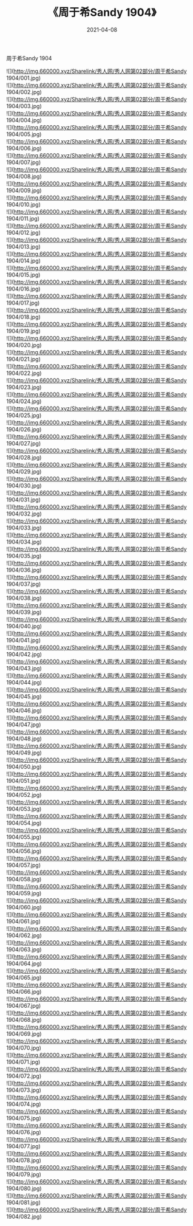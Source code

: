 ﻿---
layout: post
title:  《周于希Sandy 1904》
date:   2021-04-08
img: http://img.660000.xyz/Sharelink/秀人网/秀人网第02部分/周于希Sandy 1904/000.jpg
categories: [美女, 清纯, 唯美]
---

周于希Sandy 1904

  ![](http://img.660000.xyz/Sharelink/秀人网/秀人网第02部分/周于希Sandy 1904/001.jpg) <br> ![](http://img.660000.xyz/Sharelink/秀人网/秀人网第02部分/周于希Sandy 1904/002.jpg) <br> ![](http://img.660000.xyz/Sharelink/秀人网/秀人网第02部分/周于希Sandy 1904/003.jpg) <br> ![](http://img.660000.xyz/Sharelink/秀人网/秀人网第02部分/周于希Sandy 1904/004.jpg) <br> ![](http://img.660000.xyz/Sharelink/秀人网/秀人网第02部分/周于希Sandy 1904/005.jpg) <br> ![](http://img.660000.xyz/Sharelink/秀人网/秀人网第02部分/周于希Sandy 1904/006.jpg) <br> ![](http://img.660000.xyz/Sharelink/秀人网/秀人网第02部分/周于希Sandy 1904/007.jpg) <br> ![](http://img.660000.xyz/Sharelink/秀人网/秀人网第02部分/周于希Sandy 1904/008.jpg) <br> ![](http://img.660000.xyz/Sharelink/秀人网/秀人网第02部分/周于希Sandy 1904/009.jpg) <br> ![](http://img.660000.xyz/Sharelink/秀人网/秀人网第02部分/周于希Sandy 1904/010.jpg) <br> ![](http://img.660000.xyz/Sharelink/秀人网/秀人网第02部分/周于希Sandy 1904/011.jpg) <br> ![](http://img.660000.xyz/Sharelink/秀人网/秀人网第02部分/周于希Sandy 1904/012.jpg) <br> ![](http://img.660000.xyz/Sharelink/秀人网/秀人网第02部分/周于希Sandy 1904/013.jpg) <br> ![](http://img.660000.xyz/Sharelink/秀人网/秀人网第02部分/周于希Sandy 1904/014.jpg) <br> ![](http://img.660000.xyz/Sharelink/秀人网/秀人网第02部分/周于希Sandy 1904/015.jpg) <br> ![](http://img.660000.xyz/Sharelink/秀人网/秀人网第02部分/周于希Sandy 1904/016.jpg) <br> ![](http://img.660000.xyz/Sharelink/秀人网/秀人网第02部分/周于希Sandy 1904/017.jpg) <br> ![](http://img.660000.xyz/Sharelink/秀人网/秀人网第02部分/周于希Sandy 1904/018.jpg) <br> ![](http://img.660000.xyz/Sharelink/秀人网/秀人网第02部分/周于希Sandy 1904/019.jpg) <br> ![](http://img.660000.xyz/Sharelink/秀人网/秀人网第02部分/周于希Sandy 1904/020.jpg) <br> ![](http://img.660000.xyz/Sharelink/秀人网/秀人网第02部分/周于希Sandy 1904/021.jpg) <br> ![](http://img.660000.xyz/Sharelink/秀人网/秀人网第02部分/周于希Sandy 1904/022.jpg) <br> ![](http://img.660000.xyz/Sharelink/秀人网/秀人网第02部分/周于希Sandy 1904/023.jpg) <br> ![](http://img.660000.xyz/Sharelink/秀人网/秀人网第02部分/周于希Sandy 1904/024.jpg) <br> ![](http://img.660000.xyz/Sharelink/秀人网/秀人网第02部分/周于希Sandy 1904/025.jpg) <br> ![](http://img.660000.xyz/Sharelink/秀人网/秀人网第02部分/周于希Sandy 1904/026.jpg) <br> ![](http://img.660000.xyz/Sharelink/秀人网/秀人网第02部分/周于希Sandy 1904/027.jpg) <br> ![](http://img.660000.xyz/Sharelink/秀人网/秀人网第02部分/周于希Sandy 1904/028.jpg) <br> ![](http://img.660000.xyz/Sharelink/秀人网/秀人网第02部分/周于希Sandy 1904/029.jpg) <br> ![](http://img.660000.xyz/Sharelink/秀人网/秀人网第02部分/周于希Sandy 1904/030.jpg) <br> ![](http://img.660000.xyz/Sharelink/秀人网/秀人网第02部分/周于希Sandy 1904/031.jpg) <br> ![](http://img.660000.xyz/Sharelink/秀人网/秀人网第02部分/周于希Sandy 1904/032.jpg) <br> ![](http://img.660000.xyz/Sharelink/秀人网/秀人网第02部分/周于希Sandy 1904/033.jpg) <br> ![](http://img.660000.xyz/Sharelink/秀人网/秀人网第02部分/周于希Sandy 1904/034.jpg) <br> ![](http://img.660000.xyz/Sharelink/秀人网/秀人网第02部分/周于希Sandy 1904/035.jpg) <br> ![](http://img.660000.xyz/Sharelink/秀人网/秀人网第02部分/周于希Sandy 1904/036.jpg) <br> ![](http://img.660000.xyz/Sharelink/秀人网/秀人网第02部分/周于希Sandy 1904/037.jpg) <br> ![](http://img.660000.xyz/Sharelink/秀人网/秀人网第02部分/周于希Sandy 1904/038.jpg) <br> ![](http://img.660000.xyz/Sharelink/秀人网/秀人网第02部分/周于希Sandy 1904/039.jpg) <br> ![](http://img.660000.xyz/Sharelink/秀人网/秀人网第02部分/周于希Sandy 1904/040.jpg) <br> ![](http://img.660000.xyz/Sharelink/秀人网/秀人网第02部分/周于希Sandy 1904/041.jpg) <br> ![](http://img.660000.xyz/Sharelink/秀人网/秀人网第02部分/周于希Sandy 1904/042.jpg) <br> ![](http://img.660000.xyz/Sharelink/秀人网/秀人网第02部分/周于希Sandy 1904/043.jpg) <br> ![](http://img.660000.xyz/Sharelink/秀人网/秀人网第02部分/周于希Sandy 1904/044.jpg) <br> ![](http://img.660000.xyz/Sharelink/秀人网/秀人网第02部分/周于希Sandy 1904/045.jpg) <br> ![](http://img.660000.xyz/Sharelink/秀人网/秀人网第02部分/周于希Sandy 1904/046.jpg) <br> ![](http://img.660000.xyz/Sharelink/秀人网/秀人网第02部分/周于希Sandy 1904/047.jpg) <br> ![](http://img.660000.xyz/Sharelink/秀人网/秀人网第02部分/周于希Sandy 1904/048.jpg) <br> ![](http://img.660000.xyz/Sharelink/秀人网/秀人网第02部分/周于希Sandy 1904/049.jpg) <br> ![](http://img.660000.xyz/Sharelink/秀人网/秀人网第02部分/周于希Sandy 1904/050.jpg) <br> ![](http://img.660000.xyz/Sharelink/秀人网/秀人网第02部分/周于希Sandy 1904/051.jpg) <br> ![](http://img.660000.xyz/Sharelink/秀人网/秀人网第02部分/周于希Sandy 1904/052.jpg) <br> ![](http://img.660000.xyz/Sharelink/秀人网/秀人网第02部分/周于希Sandy 1904/053.jpg) <br> ![](http://img.660000.xyz/Sharelink/秀人网/秀人网第02部分/周于希Sandy 1904/054.jpg) <br> ![](http://img.660000.xyz/Sharelink/秀人网/秀人网第02部分/周于希Sandy 1904/055.jpg) <br> ![](http://img.660000.xyz/Sharelink/秀人网/秀人网第02部分/周于希Sandy 1904/056.jpg) <br> ![](http://img.660000.xyz/Sharelink/秀人网/秀人网第02部分/周于希Sandy 1904/057.jpg) <br> ![](http://img.660000.xyz/Sharelink/秀人网/秀人网第02部分/周于希Sandy 1904/058.jpg) <br> ![](http://img.660000.xyz/Sharelink/秀人网/秀人网第02部分/周于希Sandy 1904/059.jpg) <br> ![](http://img.660000.xyz/Sharelink/秀人网/秀人网第02部分/周于希Sandy 1904/060.jpg) <br> ![](http://img.660000.xyz/Sharelink/秀人网/秀人网第02部分/周于希Sandy 1904/061.jpg) <br> ![](http://img.660000.xyz/Sharelink/秀人网/秀人网第02部分/周于希Sandy 1904/062.jpg) <br> ![](http://img.660000.xyz/Sharelink/秀人网/秀人网第02部分/周于希Sandy 1904/063.jpg) <br> ![](http://img.660000.xyz/Sharelink/秀人网/秀人网第02部分/周于希Sandy 1904/064.jpg) <br> ![](http://img.660000.xyz/Sharelink/秀人网/秀人网第02部分/周于希Sandy 1904/065.jpg) <br> ![](http://img.660000.xyz/Sharelink/秀人网/秀人网第02部分/周于希Sandy 1904/066.jpg) <br> ![](http://img.660000.xyz/Sharelink/秀人网/秀人网第02部分/周于希Sandy 1904/067.jpg) <br> ![](http://img.660000.xyz/Sharelink/秀人网/秀人网第02部分/周于希Sandy 1904/068.jpg) <br> ![](http://img.660000.xyz/Sharelink/秀人网/秀人网第02部分/周于希Sandy 1904/069.jpg) <br> ![](http://img.660000.xyz/Sharelink/秀人网/秀人网第02部分/周于希Sandy 1904/070.jpg) <br> ![](http://img.660000.xyz/Sharelink/秀人网/秀人网第02部分/周于希Sandy 1904/071.jpg) <br> ![](http://img.660000.xyz/Sharelink/秀人网/秀人网第02部分/周于希Sandy 1904/072.jpg) <br> ![](http://img.660000.xyz/Sharelink/秀人网/秀人网第02部分/周于希Sandy 1904/073.jpg) <br> ![](http://img.660000.xyz/Sharelink/秀人网/秀人网第02部分/周于希Sandy 1904/074.jpg) <br> ![](http://img.660000.xyz/Sharelink/秀人网/秀人网第02部分/周于希Sandy 1904/075.jpg) <br> ![](http://img.660000.xyz/Sharelink/秀人网/秀人网第02部分/周于希Sandy 1904/076.jpg) <br> ![](http://img.660000.xyz/Sharelink/秀人网/秀人网第02部分/周于希Sandy 1904/077.jpg) <br> ![](http://img.660000.xyz/Sharelink/秀人网/秀人网第02部分/周于希Sandy 1904/078.jpg) <br> ![](http://img.660000.xyz/Sharelink/秀人网/秀人网第02部分/周于希Sandy 1904/079.jpg) <br> ![](http://img.660000.xyz/Sharelink/秀人网/秀人网第02部分/周于希Sandy 1904/080.jpg) <br> ![](http://img.660000.xyz/Sharelink/秀人网/秀人网第02部分/周于希Sandy 1904/081.jpg) <br> ![](http://img.660000.xyz/Sharelink/秀人网/秀人网第02部分/周于希Sandy 1904/082.jpg) <br>